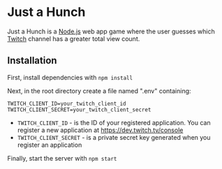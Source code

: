 # Just a Hunch

Just a Hunch is a [Node.js](https://nodejs.org/en/) web app game where the user guesses which [Twitch](https://www.twitch.tv/) channel has a greater total view count.

## Installation

First, install dependencies with `npm install`

Next, in the root directory create a file named ".env" containing:
```
TWITCH_CLIENT_ID=your_twitch_client_id
TWITCH_CLIENT_SECRET=your_twitch_client_secret
```

- `TWITCH_CLIENT_ID` - is the ID of your registered application. You can register a new application at https://dev.twitch.tv/console
- `TWITCH_CLIENT_SECRET` - is a private secret key generated when you register an application

Finally, start the server with `npm start`
